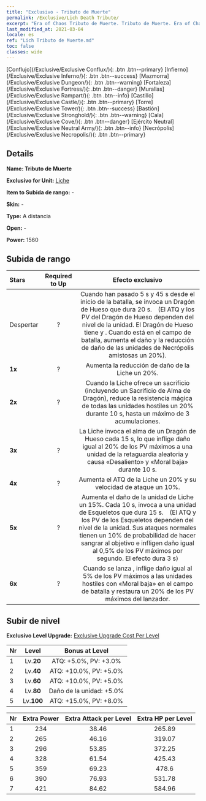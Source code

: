```yaml
---
title: "Exclusivo - Tributo de Muerte"
permalink: /Exclusive/Lich Death Tribute/
excerpt: "Era of Chaos Tributo de Muerte. Tributo de Muerte. Era of Chaos Exclusivo Tributo de Muerte. Liche Exclusivo."
last_modified_at: 2021-03-04
locale: es
ref: "Lich Tributo de Muerte.md"
toc: false
classes: wide
---
```

 [Conflujo](/Exclusive/Exclusive Conflux/){: .btn .btn--primary} [Infierno](/Exclusive/Exclusive Inferno/){: .btn .btn--success} [Mazmorra](/Exclusive/Exclusive Dungeon/){: .btn .btn--warning} [Fortaleza](/Exclusive/Exclusive Fortress/){: .btn .btn--danger} [Murallas](/Exclusive/Exclusive Rampart/){: .btn .btn--info} [Castillo](/Exclusive/Exclusive Castle/){: .btn .btn--primary} [Torre](/Exclusive/Exclusive Tower/){: .btn .btn--success} [Bastión](/Exclusive/Exclusive Stronghold/){: .btn .btn--warning} [Cala](/Exclusive/Exclusive Cove/){: .btn .btn--danger} [Ejército Neutral](/Exclusive/Exclusive Neutral Army/){: .btn .btn--info} [Necrópolis](/Exclusive/Exclusive Necropolis/){: .btn .btn--primary} 

## Details
 **Name: Tributo de Muerte** 

 **Exclusivo for Unit:** [Liche](/units/Lich/) 

 **Item to Subida de rango:** -

 **Skin:** -

 **Type:** A distancia

 **Open:** -

 **Power:** 1560

## Subida de rango

  |     Stars    |  Required to Up | Efecto exclusivo |
  |:-------------|:---------------:|:---------------:|
  |  Despertar  | ? | <Dragon Soul Sacrifice> Cuando han pasado 5 s y 45 s desde el inicio de la batalla, se invoca un Dragón de Hueso que dura 20 s.　(El ATQ y los PV del Dragón de Hueso dependen del nivel de la unidad. El Dragón de Hueso tiene <Fear> y <Penetration>. Cuando está en el campo de batalla, aumenta el daño y la reducción de daño de las unidades de Necrópolis amistosas un 20%). |
  | **1x** <i class="fas fa-star"/> | ? | Aumenta la reducción de daño de la Liche un 20%. |
  | **2x** <i class="fas fa-star"/> | ? | Cuando la Liche ofrece un sacrificio (incluyendo un Sacrificio de Alma de Dragón), reduce la resistencia mágica de todas las unidades hostiles un 20% durante 10 s, hasta un máximo de 3 acumulaciones. |
  | **3x** <i class="fas fa-star"/> | ? | <Arrebato de alma> La Liche invoca el alma de un Dragón de Hueso cada 15 s, lo que inflige daño igual al 20% de los PV máximos a una unidad de la retaguardia aleatoria y causa «Desaliento» y «Moral baja» durante 10 s. |
  | **4x** <i class="fas fa-star"/> | ? | Aumenta el ATQ de la Liche un 20% y su velocidad de ataque un 10%. |
  | **5x** <i class="fas fa-star"/> | ? | Aumenta el daño de la unidad de Liche un 15%. Cada 10 s, invoca a una unidad de Esqueletos que dura 15 s.　(El ATQ y los PV de los Esqueletos dependen del nivel de la unidad. Sus ataques normales tienen un 10% de probabilidad de hacer sangrar al objetivo e infligen daño igual al 0,5% de los PV máximos por segundo. El efecto dura 3 s) |
  | **6x** <i class="fas fa-star"/> | ? | Cuando se lanza <Arrebato de alma>, inflige daño igual al 5% de los PV máximos a las unidades hostiles con «Moral baja» en el campo de batalla y restaura un 20% de los PV máximos del lanzador. |


## Subir de nivel
 **Exclusivo Level Upgrade:** [Exclusive Upgrade Cost Per Level](/Exclusive/ExclusiveUpgradeCostPerLevel/)

  |  Nr  |   Level  | Bonus at Level |
  |:-----|:--------:|:--------------:|
  | 1 | Lv.**20** | ATQ: +5.0%, PV: +3.0% |
  | 2 | Lv.**40** | ATQ: +10.0%, PV: +5.0% |
  | 3 | Lv.**60** | ATQ: +10.0%, PV: +5.0% |
  | 4 | Lv.**80** | Daño de la unidad: +5.0% |
  | 5 | Lv.**100** | ATQ: +15.0%, PV: +8.0% |


  |  Nr  |  Extra Power | Extra Attack per Level | Extra HP per Level |
  |:-----|:--------:|:--------:|:--------:|
  | 1 | 234 | 38.46 | 265.89 |
  | 2 | 265 | 46.16 | 319.07 |
  | 3 | 296 | 53.85 | 372.25 |
  | 4 | 328 | 61.54 | 425.43 |
  | 5 | 359 | 69.23 | 478.6 |
  | 6 | 390 | 76.93 | 531.78 |
  | 7 | 421 | 84.62 | 584.96 |


